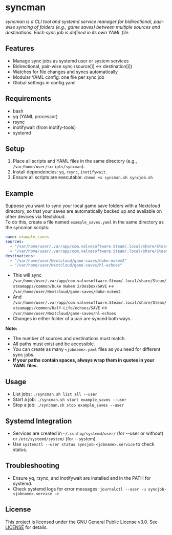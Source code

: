 # syncman

*syncman is a CLI tool and systemd service manager for bidirectional, pair-wise syncing of folders (e.g., game saves) between multiple sources and destinations. Each sync job is defined in its own YAML file.*

## Features
- Manage sync jobs as systemd user or system services
- Bidirectional, pair-wise sync (source[i] <-> destination[i])
- Watches for file changes and syncs automatically
- Modular YAML config: one file per sync job
- Global settings in config.yaml

## Requirements
- bash
- yq (YAML processor)
- rsync
- inotifywait (from inotify-tools)
- systemd

## Setup
1. Place all scripts and YAML files in the same directory (e.g., `/var/home/user/scripts/syncman`).
2. Install dependencies: `yq`, `rsync`, `inotifywait`.
3. Ensure all scripts are executable: `chmod +x syncman.sh syncjob.sh`

## Example

Suppose you want to sync your local game save folders with a Nextcloud directory, so that your saves are automatically backed up and available on other devices via Nextcloud.  
To do this, create a file named `example_saves.yaml` in the same directory as the syncman scripts:

```yaml
name: example_saves
sources:
  - "/var/home/user/.var/app/com.valvesoftware.Steam/.local/share/Steam/steamapps/common/Duke Nukem 2/Dosbox/SAVE"
  - "/var/home/user/.var/app/com.valvesoftware.Steam/.local/share/Steam/steamapps/common/Half-Life/echoes/SAVE"
destinations:
  - "/var/home/user/Nextcloud/game-saves/duke-nukem2"
  - "/var/home/user/Nextcloud/game-saves/hl-echoes"
```

- This will sync `/var/home/user/.var/app/com.valvesoftware.Steam/.local/share/Steam/steamapps/common/Duke Nukem 2/Dosbox/SAVE` <-> `/var/home/user/Nextcloud/game-saves/duke-nukem2`
- And `/var/home/user/.var/app/com.valvesoftware.Steam/.local/share/Steam/steamapps/common/Half-Life/echoes/SAVE` <-> `/var/home/user/Nextcloud/game-saves/hl-echoes`
- Changes in either folder of a pair are synced both ways.

**Note:**  
- The number of sources and destinations must match.
- All paths must exist and be accessible.
- You can create as many `<jobname>.yaml` files as you need for different sync jobs.
- **If your paths contain spaces, always wrap them in quotes in your YAML files.**

## Usage
- List jobs: `./syncman.sh list all --user`
- Start a job: `./syncman.sh start example_saves --user`
- Stop a job: `./syncman.sh stop example_saves --user`

## Systemd Integration
- Services are created in `~/.config/systemd/user/` (for --user or without) or `/etc/systemd/system/` (for --system).
- Use `systemctl --user status syncjob-<jobname>.service` to check status.

## Troubleshooting
- Ensure yq, rsync, and inotifywait are installed and in the PATH for systemd.
- Check systemd logs for error messages: `journalctl --user -u syncjob-<jobname>.service -e`

## License
This project is licensed under the GNU General Public License v3.0. See [LICENSE](../LICENSE) for details.